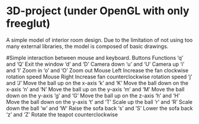 # 3D-project (under OpenGL with only freeglut)
A simple model of interior room design. Due to the limitation of not using too many external libraries, the model is composed of basic drawings.

#Simple interaction between mouse and keyboard.
Buttons	Functions
‘q’ and ‘Q’	Exit the window 
‘d’ and ‘D’	Camera down
‘u’ and ‘U’	Camera up
‘i’ and ‘I’	Zoom in
‘o’ and ‘O’	Zoom out 
Mouse Left	Increase the fan clockwise rotation speed
Mouse Right	Increase fan counterclockwise rotation speed
‘j’ and ‘J’	Move the ball up on the x-axis
‘k’ and ‘K’	Move the ball down on the x-axis
‘n’ and ‘N’	Move the ball up on the y-axis
‘m’ and ‘M’	Move the ball down on the y-axis 
‘g’ and ‘G’	Move the ball up on the z-axis
‘h’ and ‘H’	Move the ball down on the y-axis
‘t’ and ‘T’	Scale up the ball
‘r’ and ‘R’	Scale down the ball
‘w’ and ‘W’	Raise the sofa back
‘s’ and ‘S’	Lower the sofa back
‘z’ and ‘Z’	Rotate the teapot counterclockwise
